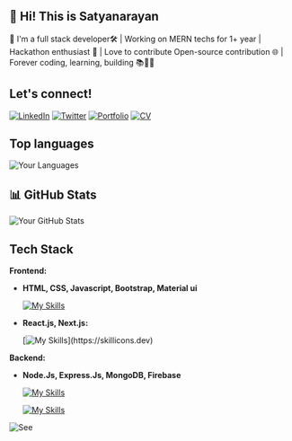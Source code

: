 ## 🚀 Hi! This is Satyanarayan
👋 I'm a full stack developer🛠️ | Working on MERN techs for 1+ year | Hackathon enthusiast 🚀 | Love to contribute Open-source contribution 🌐 | Forever coding, learning, building 📚👨‍💻
## Let's connect!
[![LinkedIn](https://img.shields.io/badge/LinkedIn-blue?style=flat&logo=linkedin)](https://www.linkedin.com/in/satyadalei/)
[![Twitter](https://img.shields.io/badge/Twitter-blue?style=flat&logo=twitter)](https://twitter.com/Satyana17786386)
[![Portfolio](https://img.shields.io/badge/Portfolio-yellow?style=flat&logo=google-chrome)](https://satyadalei.github.io/portfolio/)
[![CV](https://img.shields.io/badge/Portfolio-black?style=flat&logo=google-chrome)]([https://satyadalei.github.io/portfolio/](https://satyadalei.github.io/portfolio/contents/Satya_common_CV.pdf))


## Top languages
![Your Languages](https://github-readme-stats.vercel.app/api/top-langs/?username=satyadalei&layout=compact&theme=radical)

## 📊 GitHub Stats

![Your GitHub Stats](https://github-readme-stats.vercel.app/api?username=satyadalei&show_icons=true&count_private=true&hide=prs&theme=radical)

## Tech Stack

**Frontend:** 

- **HTML, CSS, Javascript, Bootstrap, Material ui**

  [![My Skills](https://skillicons.dev/icons?i=html,css,js,bootstrap,materialui)](https://skillicons.dev)

- **React.js, Next.js:** 

   [![My Skills](https://skillicons.dev/icons?i=react,nextjs,)](https://skillicons.dev)


**Backend:** 

- **Node.Js, Express.Js, MongoDB, Firebase**

  [![My Skills](https://skillicons.dev/icons?i=nodejs,expressjs,mongo,firebase)](https://skillicons.dev)

  [![My Skills](https://skillicons.dev/icons?i=git,github,figma,vscode)](https://skillicons.dev)  

![See](https://komarev.com/ghpvc/?username=satyadalei&color=green)
